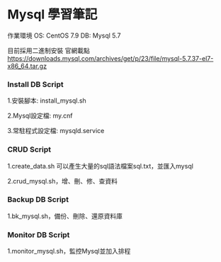 # Mysql 學習筆記  

作業環境  OS: CentOS 7.9  DB: Mysql 5.7  

目前採用二進制安裝  官網載點 https://downloads.mysql.com/archives/get/p/23/file/mysql-5.7.37-el7-x86_64.tar.gz

### Install DB Script

1.安裝腳本: install_mysql.sh 

2.Mysql設定檔: my.cnf 

3.常駐程式設定檔: mysqld.service

### CRUD Script

1.create_data.sh 可以產生大量的sql語法檔案sql.txt，並匯入mysql
 
2.crud_mysql.sh，增、刪、修、查資料

### Backup DB Script
    
1.bk_mysql.sh，備份、刪除、還原資料庫

### Monitor DB Script
    
1.monitor_mysql.sh，監控Mysql並加入排程 

